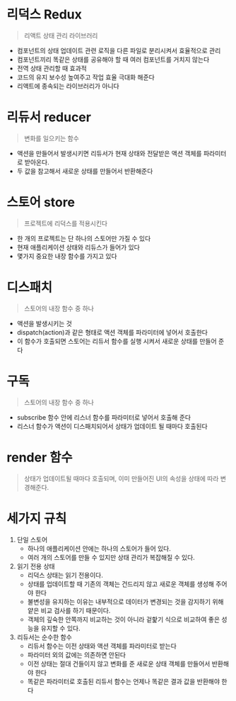 # 리덕스 Redux
> 리액트 상태 관리 라이브러리

- 컴포넌트의 상태 업데이트 관련 로직을 다른 파일로 분리시켜서 효율적으로 관리
- 컴포넌트끼리 똑같은 상태를 공유해야 할 때 여러 컴포넌트를 거치지 않는다
- 전역 상태 관리할 때 효과적
- 코드의 유지 보수성 높여주고 작업 효율 극대화 해준다
- 리액트에 종속되는 라이브러리가 아니다

# 리듀서 reducer
> 변화를 일으키는 함수

- 액션을 만들어서 발생시키면 리듀서가 현재 상태와 전달받은 액션 객체를 파라미터로 받아온다.
- 두 값을 참고해서 새로운 상태를 만들어서 반환해준다

# 스토어 store
> 프로젝트에 리덕스를 적용시킨다

- 한 개의 프로젝트는 단 하나의 스토어만 가질 수 있다
- 현재 애플리케이션 상태와 리듀스가 들어가 있다
- 몇가지 중요한 내장 함수를 가지고 있다

# 디스패치
> 스토어의 내장 함수 중 하나

- 액션을 발생시키는 것
- dispatch(action)과 같은 형태로 액션 객체를 파라미터에 넣어서 호출한다
- 이 함수가 호출되면 스토어는 리듀서 함수를 실행 시켜서 새로운 상태를 만들어 준다

# 구독
> 스토어의 내장 함수 중 하나

- subscribe 함수 안에 리스너 함수를 파라미터로 넣어서 호출해 준다
- 리스너 함수가 액션이 디스패치되어서 상태가 업데이트 될 때마다 호출된다

# render 함수
> 상태가 업데이트될 때마다 호출되며, 이미 만들어진 UI의 속성을 상태에 따라 변경해준다.

# 세가지 규칙
1. 단일 스토어
   - 하나의 애플리케이션 안에는 하나의 스토어가 들어 있다.
   - 여러 개의 스토어를 만들 수 있지만 상태 관리가 복잡해질 수 있다.
2. 읽기 전용 상태
   - 리덕스 상태는 읽기 전용이다.
   - 상태를 업데이트할 때 기존의 객체는 건드리지 않고 새로운 객체를 생성해 주어야 한다
   - 불변성을 유지하는 이유는 내부적으로 데이터가 변경되는 것을 감지하기 위해 얕은 비교 검사를 하기 때문이다.
   - 객체의 깊숙한 안쪽까지 비교하는 것이 아니라 겉핥기 식으로 비교하여 좋은 성능을 유지할 수 있다.
3. 리듀서는 순수한 함수
   - 리듀서 함수는 이전 상태와 액션 객체를 파라미터로 받는다
   - 파라미터 외의 값에는 의존하면 안된다
   - 이전 상태는 절대 건들이지 않고 변화를 준 새로운 상태 객체를 만들어서 반환해야 한다
   - 똑같은 파라미터로 호출된 리듀서 함수는 언제나 똑같은 결과 값을 반환해야 한다